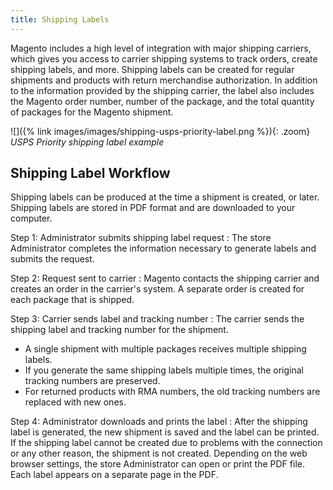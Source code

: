 ```yaml
---
title: Shipping Labels
---
```


Magento includes a high level of integration with major shipping carriers, which gives you access to carrier shipping systems to track orders, create shipping labels, and more. Shipping labels can be created for regular shipments and products with return merchandise authorization. In addition to the information provided by the shipping carrier, the label also includes the Magento order number, number of the package, and the total quantity of packages for the Magento shipment.

![]({% link images/images/shipping-usps-priority-label.png %}){: .zoom}
_USPS Priority shipping label example_

## Shipping Label Workflow

Shipping labels can be produced at the time a shipment is created, or later. Shipping labels are stored in PDF format and are downloaded to your computer.

Step 1: Administrator submits shipping label request
: The store Administrator completes the information necessary to generate labels and submits the request.

Step 2: Request sent to carrier
: Magento contacts the shipping carrier and creates an order in the carrier's system. A separate order is created for each package that is shipped.

Step 3:  Carrier sends label and tracking number
: The carrier sends the shipping label and tracking number for the shipment.<br/>
  <!-- markdownlint-disable MD006 MD007 -->
  - A single shipment with multiple packages receives multiple shipping labels.
  - If you generate the same shipping labels multiple times, the original tracking numbers are preserved.
  - For returned products with RMA numbers, the old tracking numbers are replaced with new ones.
  <!-- markdownlint-enable MD006 MD007 -->

Step 4:  Administrator downloads and prints the label
: After the shipping label is generated, the new shipment is saved and the label can be printed. If the shipping label cannot be created due to problems with the connection or any other reason, the shipment is not created. Depending on the web browser settings, the store Administrator can open or print the PDF file. Each label appears on a separate page in the PDF.
